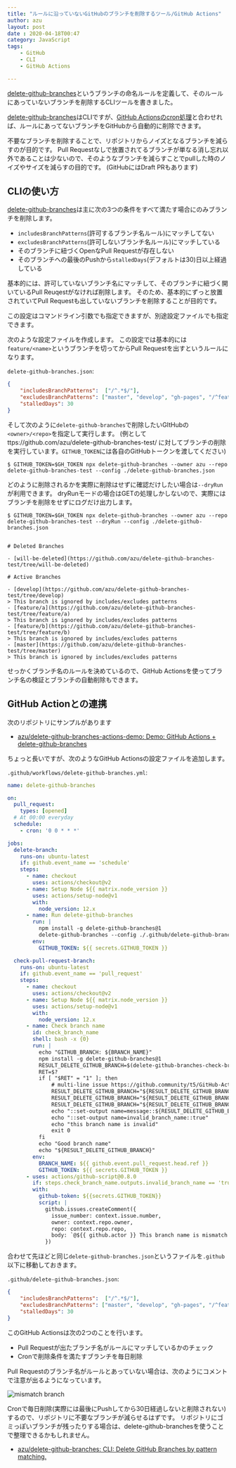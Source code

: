 ```yaml
---
title: "ルールに沿っていないGitHubのブランチを削除するツール/GitHub Actions"
author: azu
layout: post
date : 2020-04-18T00:47
category: JavaScript
tags:
    - GitHub
    - CLI
    - GitHub Actions

---
```


[delete-github-branches](https://github.com/azu/delete-github-branches)というブランチの命名ルールを定義して、そのルールにあっていないブランチを削除するCLIツールを書きました。

[delete-github-branches](https://github.com/azu/delete-github-branches)はCLIですが、[GitHub Actionsのcron処理](https://help.github.com/en/actions/reference/workflow-syntax-for-github-actions#onschedule)と合わせれば、ルールにあってないブランチをGitHubから自動的に削除できます。

不要なブランチを削除することで、リポジトリからノイズとなるブランチを減らすのが目的です。
Pull Requestなしで放置されてるブランチが単なる消し忘れ以外であることは少ないので、そのようなブランチを減らすことでpullした時のノイズやサイズを減らすの目的です。
(GitHubにはDraft PRもあります)

## CLIの使い方

[delete-github-branches](https://github.com/azu/delete-github-branches)は主に次の3つの条件をすべて満たす場合にのみブランチを削除します。

- `includesBranchPatterns`(許可するブランチ名ルール)にマッチしてない
- `excludesBranchPatterns`(許可しないブランチ名ルール)にマッチしている
- そのブランチに紐づくOpenなPull Requestが存在しない
- そのブランチへの最後のPushから`stalledDays`(デフォルトは30)日以上経過している

基本的には、許可していないブランチ名にマッチして、そのブランチに紐づく開いているPull Reuqestがなければ削除します。
そのため、基本的にずっと放置されていてPull Requestも出していないブランチを削除することが目的です。

この設定はコマンドライン引数でも指定できますが、別途設定ファイルでも指定できます。

次のような設定ファイルを作成します。
この設定では基本的には`feature/<name>`というブランチを切ってからPull Requestを出すというルールになります。

`delete-github-branches.json`:

```json
{
    "includesBranchPatterns":  ["/^.*$/"],
    "excludesBranchPatterns": ["master", "develop", "gh-pages", "/^feature\/.*$/"],
    "stalledDays": 30
}
```

そして次のように`delete-github-branches`で削除したいGItHubの`<owner>/<repo>`を指定して実行します。
(例として ttps://github.com/azu/delete-github-branches-test/ に対してブランチの削除を実行しています。`GITHUB_TOKEN`には各自のGitHubトークンを渡してください)

```
$ GITHUB_TOKEN=$GH_TOKEN npx delete-github-branches --owner azu --repo delete-github-branches-test --config ./delete-github-branches.json
```

どのように削除されるかを実際に削除はせずに確認だけしたい場合は`--dryRun`が利用できます。
dryRunモードの場合はGETの処理しかしないので、実際にはブランチを削除をせずにログだけ出力します。

```
$ GITHUB_TOKEN=$GH_TOKEN npx delete-github-branches --owner azu --repo delete-github-branches-test --dryRun --config ./delete-github-branches.json


# Deleted Branches

- [will-be-deleted](https://github.com/azu/delete-github-branches-test/tree/will-be-deleted)

# Active Branches

- [develop](https://github.com/azu/delete-github-branches-test/tree/develop)
> This branch is ignored by includes/excludes patterns
- [feature/a](https://github.com/azu/delete-github-branches-test/tree/feature/a)
> This branch is ignored by includes/excludes patterns
- [feature/b](https://github.com/azu/delete-github-branches-test/tree/feature/b)
> This branch is ignored by includes/excludes patterns
- [master](https://github.com/azu/delete-github-branches-test/tree/master)
> This branch is ignored by includes/excludes patterns
```

せっかくブランチ名のルールを決めているので、GitHub Actionsを使ってブランチ名の検証とブランチの自動削除もできます。

## GitHub Actionとの連携

次のリポジトリにサンプルがあります

- [azu/delete-github-branches-actions-demo: Demo: GitHub Actions + delete-github-branches](https://github.com/azu/delete-github-branches-actions-demo) 

ちょっと長いですが、次のようなGitHub Actionsの設定ファイルを追加します。

`.github/workflows/delete-github-branches.yml`:

```yml
name: delete-github-branches

on:
  pull_request:
    types: [opened]
  # At 00:00 everyday
  schedule:
    - cron: '0 0 * * *'

jobs:
  delete-branch:
    runs-on: ubuntu-latest
    if: github.event_name == 'schedule'
    steps:
      - name: checkout
        uses: actions/checkout@v2
      - name: Setup Node ${{ matrix.node_version }}
        uses: actions/setup-node@v1
        with:
          node_version: 12.x
      - name: Run delete-github-branches
        run: |
          npm install -g delete-github-branches@1
          delete-github-branches --config ./.github/delete-github-branches.json
        env:
          GITHUB_TOKEN: ${{ secrets.GITHUB_TOKEN }}

  check-pull-request-branch:
    runs-on: ubuntu-latest
    if: github.event_name == 'pull_request'
    steps:
      - name: checkout
        uses: actions/checkout@v2
      - name: Setup Node ${{ matrix.node_version }}
        uses: actions/setup-node@v1
        with:
          node_version: 12.x
      - name: Check branch name
        id: check_branch_name
        shell: bash -x {0}
        run: |
          echo "GITHUB_BRANCH: ${BRANCH_NAME}"
          npm install -g delete-github-branches@1
          RESULT_DELETE_GITHUB_BRANCH=$(delete-github-branches-check-branch-name --config ./.github/delete-github-branches.json "${BRANCH_NAME}")
          RET=$?
          if [ "$RET" = "1" ]; then
              # multi-line issue https://github.community/t5/GitHub-Actions/set-output-Truncates-Multiline-Strings/td-p/37870
              RESULT_DELETE_GITHUB_BRANCH="${RESULT_DELETE_GITHUB_BRANCH//'%'/'%25'}"
              RESULT_DELETE_GITHUB_BRANCH="${RESULT_DELETE_GITHUB_BRANCH//$'\n'/'%0A'}"
              RESULT_DELETE_GITHUB_BRANCH="${RESULT_DELETE_GITHUB_BRANCH//$'\r'/'%0D'}"
              echo "::set-output name=message::${RESULT_DELETE_GITHUB_BRANCH}"
              echo "::set-output name=invalid_branch_name::true"
              echo "this branch name is invalid"
              exit 0
          fi
          echo "Good branch name"
          echo "${RESULT_DELETE_GITHUB_BRANCH}"
        env:
          BRANCH_NAME: ${{ github.event.pull_request.head.ref }}
          GITHUB_TOKEN: ${{ secrets.GITHUB_TOKEN }}
      - uses: actions/github-script@0.8.0
        if: steps.check_branch_name.outputs.invalid_branch_name == 'true'
        with:
          github-token: ${{secrets.GITHUB_TOKEN}}
          script: |
            github.issues.createComment({
              issue_number: context.issue.number,
              owner: context.repo.owner,
              repo: context.repo.repo,
              body: `@${{ github.actor }} This branch name is mismatch branch naming rule.<br/><pre>${{steps.check_branch_name.outputs.message}}</pre>`
            })
```

合わせて先ほどと同じ`delete-github-branches.json`というファイルを`.github`以下に移動しておきます。

`.github/delete-github-branches.json`:

```json
{
    "includesBranchPatterns":  ["/^.*$/"],
    "excludesBranchPatterns": ["master", "develop", "gh-pages", "/^feature\/.*$/"],
    "stalledDays": 30
}
```

このGitHub Actionsは次の2つのことを行います。

- Pull Requestが出たブランチ名がルールにマッチしているかのチェック
- Cronで削除条件を満たすブランチを毎日削除

Pull Requestのブランチ名がルールとあっていない場合は、次のようにコメントで注意が出るようになっています。

![mismatch branch](https://efcl.info/wp-content/uploads/2020/04/18-1587139685.png)

Cronで毎日削除(実際には最後にPushしてから30日経過しないと削除されない)するので、リポジトリに不要なブランチが減らせるはずです。
リポジトリにゴミっぽいブランチが残ったりする場合は、delete-github-branchesを使うことで整理できるかもしれません。

- [azu/delete-github-branches: CLI: Delete GitHub Branches by pattern matching.](https://github.com/azu/delete-github-branches)

